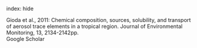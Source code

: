 index: hide

<div class="Citation">

  <div class="Citation-body">
    <div class="Citation-text">Gioda et al., 2011: Chemical composition, sources, solubility, and transport of aerosol trace elements in a tropical region. <span class="Article-journal">Journal of Environmental Monitoring, </span><span class="Article-volume">13, </span>2134-2142pp.</div>
    <div class="Citation-links">
      <div class="CitationLink" data-href="https://scholar.google.com/scholar?q=Chemical+composition%2C+sources%2C+solubility%2C+and+transport+of+aerosol+trace+elements+in+a+tropical+region">
        <div class="CitationLink-icon CitationLink-Scholar"></div>
        <div class="CitationLink-text">Google Scholar</div>
      </div>
    </div>
  </div>
</div>


<div class="Citation-copy">

</div>